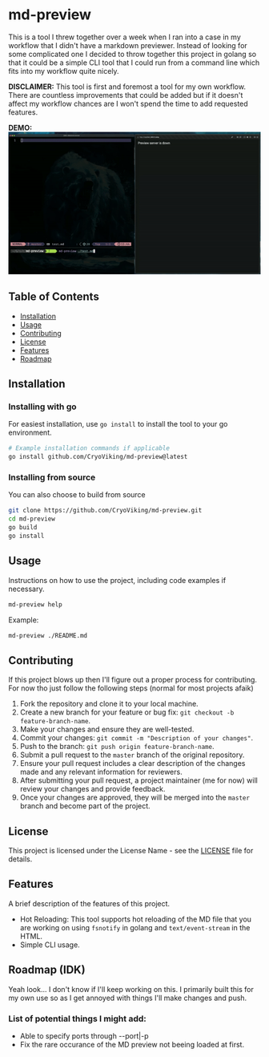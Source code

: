 # md-preview

This is a tool I threw together over a week when I ran into a case in my workflow that I didn't have
a markdown previewer. Instead of looking for some complicated one I decided to throw together this
project in golang so that it could be a simple CLI tool that I could run from a command line which fits into my workflow quite nicely.


**DISCLAIMER:** This tool is first and foremost a tool for my own workflow. There are countless improvements that could be added but if it doesn't affect my workflow chances are I won't spend the time to add requested features.

**DEMO:**
![demo gif](https://github.com/CryoViking/md-preview/blob/master/demo.gif)


## Table of Contents
- [Installation](#installation)
- [Usage](#usage)
- [Contributing](#contributing)
- [License](#license)
- [Features](#features)
- [Roadmap](#roadmap)

## <a name="installation"></a>Installation

### Installing with go
For easiest installation, use `go install` to install the tool to your go environment.
```bash
# Example installation commands if applicable
go install github.com/CryoViking/md-preview@latest
```

### Installing from source
You can also choose to build from source
```bash
git clone https://github.com/CryoViking/md-preview.git
cd md-preview
go build
go install
```

## <a name="usage"></a>Usage

Instructions on how to use the project, including code examples if necessary.
```bash
md-preview help
```
Example:
```bash
md-preview ./README.md
```
## <a name="contributing"></a>Contributing

If this project blows up then I'll figure out a proper process for contributing.  
For now tho just follow the following steps (normal for most projects afaik)

1. Fork the repository and clone it to your local machine.
2. Create a new branch for your feature or bug fix: `git checkout -b feature-branch-name`.
3. Make your changes and ensure they are well-tested.
4. Commit your changes: `git commit -m "Description of your changes"`.
5. Push to the branch: `git push origin feature-branch-name`.
6. Submit a pull request to the `master` branch of the original repository.
7. Ensure your pull request includes a clear description of the changes made and any relevant information for reviewers.
8. After submitting your pull request, a project maintainer (me for now) will review your changes and provide feedback.
9. Once your changes are approved, they will be merged into the `master` branch and become part of the project.

## <a name="license"></a>License

This project is licensed under the License Name - see the [LICENSE](https://github.com/CryoViking/md-preview/blob/master/LICENSE.txt) file for details.

## <a name="features"></a>Features

A brief description of the features of this project.

- Hot Reloading: This tool supports hot reloading of the MD file that you are working on using ``fsnotify`` in golang and ``text/event-stream`` in the HTML.
- Simple CLI usage.

## <a name="roadmap"></a>Roadmap (IDK)
Yeah look... I don't know if I'll keep working on this. I primarily built this for my own use so 
as I get annoyed with things I'll make changes and push.

### List of potential things I might add:
- Able to specify ports through --port|-p
- Fix the rare occurance of the MD preview not beeing loaded at first.
